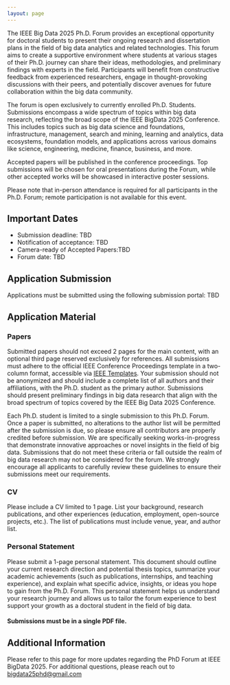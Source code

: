 ```yaml
---
layout: page
---
```




The IEEE Big Data 2025 Ph.D. Forum provides an exceptional opportunity for doctoral students to present their ongoing research and dissertation plans in the field of big data analytics and related technologies. This forum aims to create a supportive environment where students at various stages of their Ph.D. journey can share their ideas, methodologies, and preliminary findings with experts in the field. Participants will benefit from constructive feedback from experienced researchers, engage in thought-provoking discussions with their peers, and potentially discover avenues for future collaboration within the big data community.

The forum is open exclusively to currently enrolled Ph.D. Students. Submissions encompass a wide spectrum of topics within big data research, reflecting the broad scope of the IEEE BigData 2025 Conference. This includes topics such as big data science and foundations, infrastructure, management, search and mining, learning and analytics, data ecosystems, foundation models, and applications across various domains like science, engineering, medicine, finance, business, and more. 

Accepted papers will be published in the conference proceedings. Top submissions will be chosen for oral presentations during the Forum, while other accepted works will be showcased in interactive poster sessions.

Please note that in-person attendance is required for all participants in the Ph.D. Forum; remote participation is not available for this event.

## Important Dates

- Submission deadline: TBD
- Notification of acceptance: TBD
- Camera-ready of Accepted Papers:TBD
- Forum date: TBD

## Application Submission

Applications must be submitted using the following submission portal: TBD
    
## Application Material

### Papers

Submitted papers should not exceed 2 pages for the main content, with an optional third page reserved exclusively for references. All submissions must adhere to the official IEEE Conference Proceedings template in a two-column format, accessible via [IEEE Templates](https://www.ieee.org/conferences/publishing/templates.html). Your submission should not be anonymized and should include a complete list of all authors and their affiliations, with the Ph.D. student as the primary author. Submissions should present preliminary findings in big data research that align with the broad spectrum of topics covered by the IEEE Big Data 2025 Conference.
    
Each Ph.D. student is limited to a single submission to this Ph.D. Forum. Once a paper is submitted, no alterations to the author list will be permitted after the submission is due, so please ensure all contributors are properly credited before submission. We are specifically seeking works-in-progress that demonstrate innovative approaches or novel insights in the field of big data. Submissions that do not meet these criteria or fall outside the realm of big data research may not be considered for the forum. We strongly encourage all applicants to carefully review these guidelines to ensure their submissions meet our requirements.
    

### CV
        
Please include a CV limited to 1 page. List your background, research publications, and other experiences (education, employment, open-source projects, etc.). The list of publications must include venue, year, and author list.
    

### Personal Statement

Please submit a 1-page personal statement. This document should outline your current research direction and potential thesis topics, summarize your academic achievements (such as publications, internships, and teaching experience), and explain what specific advice, insights, or ideas you hope to gain from the Ph.D. Forum. This personal statement helps us understand your research journey and allows us to tailor the forum experience to best support your growth as a doctoral student in the field of big data.  

#### Submissions must be in a single PDF file.

## Additional Information

Please refer to this page for more updates regarding the PhD Forum at IEEE BigData 2025. For additional questions, please reach out to bigdata25phd@gmail.com
